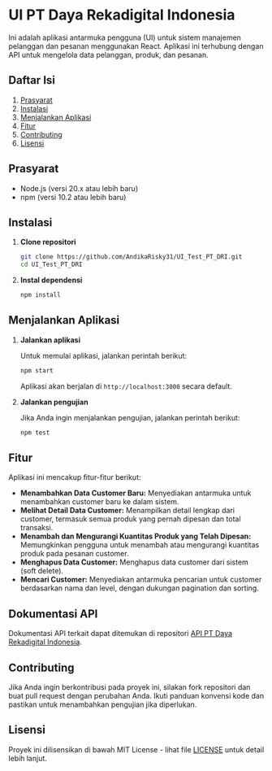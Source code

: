 # UI PT Daya Rekadigital Indonesia

Ini adalah aplikasi antarmuka pengguna (UI) untuk sistem manajemen pelanggan dan pesanan menggunakan React. Aplikasi ini terhubung dengan API untuk mengelola data pelanggan, produk, dan pesanan.

## Daftar Isi

1. [Prasyarat](#prasyarat)
2. [Instalasi](#instalasi)
3. [Menjalankan Aplikasi](#menjalankan-aplikasi)
4. [Fitur](#fitur)
5. [Contributing](#contributing)
6. [Lisensi](#lisensi)

## Prasyarat

- Node.js (versi 20.x atau lebih baru)
- npm (versi 10.2 atau lebih baru)

## Instalasi

1. **Clone repositori**

    ```bash
    git clone https://github.com/AndikaRisky31/UI_Test_PT_DRI.git
    cd UI_Test_PT_DRI
    ```

2. **Instal dependensi**

    ```bash
    npm install
    ```

## Menjalankan Aplikasi

1. **Jalankan aplikasi**

    Untuk memulai aplikasi, jalankan perintah berikut:

    ```bash
    npm start
    ```

    Aplikasi akan berjalan di `http://localhost:3000` secara default.

2. **Jalankan pengujian**

    Jika Anda ingin menjalankan pengujian, jalankan perintah berikut:

    ```bash
    npm test
    ```

## Fitur

Aplikasi ini mencakup fitur-fitur berikut:

- **Menambahkan Data Customer Baru:** Menyediakan antarmuka untuk menambahkan customer baru ke dalam sistem.
- **Melihat Detail Data Customer:** Menampilkan detail lengkap dari customer, termasuk semua produk yang pernah dipesan dan total transaksi.
- **Menambah dan Mengurangi Kuantitas Produk yang Telah Dipesan:** Memungkinkan pengguna untuk menambah atau mengurangi kuantitas produk pada pesanan customer.
- **Menghapus Data Customer:** Menghapus data customer dari sistem (soft delete).
- **Mencari Customer:** Menyediakan antarmuka pencarian untuk customer berdasarkan nama dan level, dengan dukungan pagination dan sorting.

## Dokumentasi API

Dokumentasi API terkait dapat ditemukan di repositori [API PT Daya Rekadigital Indonesia](https://github.com/AndikaRisky31/api_test_PT_DRI).

## Contributing

Jika Anda ingin berkontribusi pada proyek ini, silakan fork repositori dan buat pull request dengan perubahan Anda. Ikuti panduan konvensi kode dan pastikan untuk menambahkan pengujian jika diperlukan.

## Lisensi

Proyek ini dilisensikan di bawah MIT License - lihat file [LICENSE](LICENSE) untuk detail lebih lanjut.